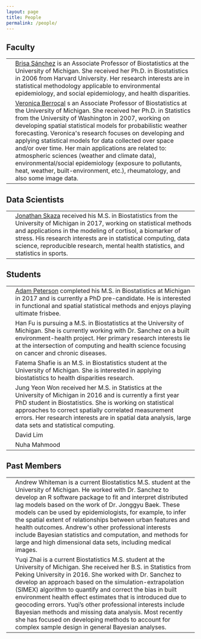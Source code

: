 ```yaml
---
layout: page
title: People
permalink: /people/
---
```


## Faculty

<table>
  <tbody>
    <tr>
      <td><div class="thumbbrisa"></div></td>
      <td> <a href="https://sph.umich.edu/faculty-profiles/sanchez-brisa.html">Brisa Sánchez</a> is an Associate Professor of Biostatistics at the University of Michigan. She received her Ph.D. in Biostatistics in 2006 from Harvard University. Her research interests are in statistical methodology applicable to environmental epidemiology, and social epidemiology, and health disparities.</td>
    </tr>
    <tr>
      <td><div class="thumbberrocal"></div></td>
      <td><a href="https://sph.umich.edu/faculty-profiles/berrocal-veronica.html">Veronica Berrocal</a> s an Associate Professor of Biostatistics at the University of Michigan. She received her Ph.D. in Statistics from the University of Washington in 2007, working on developing spatial statistical models for probabilistic weather forecasting. Veronica's research focuses on developing and applying statistical models for data collected over space and/or over time. Her main applications are related to: atmospheric sciences (weather and climate data), environmental/social epidemiology (exposure to pollutants, heat, weather, built-environment, etc.), rheumatology, and also some image data.</td>
    </tr>
  </tbody>
</table>

## Data Scientists

<table>
  <tbody>
    <tr>
      <td><div class="thumbskaza"></div></td>
      <td> <a href="http://jskaza.github.io">Jonathan Skaza</a> received his M.S. in Biostatistics from the University of Michigan in 2017, working on statistical methods and applications in the modeling of cortisol, a biomarker of stress. His research interests are in statistical computing, data science, reproducible research, mental health statistics, and statistics in sports. </td>
    </tr>
  </tbody>
</table>


## Students

<table>
  <tbody>
    <tr>
      <td><div class="thumbpeterson"></div></td>
      <td> <a href="http://apeterson91.github.io/">Adam Peterson</a> completed his M.S. in Biostatistics at Michigan in 2017 and is currently a PhD pre-candidate. He is interested in functional and spatial statistical methods and enjoys playing ultimate frisbee.</td>
    </tr>
    <tr>
      <td><div class="thumbhan"></div></td>
      <td>Han Fu is pursuing a M.S. in Biostatistics at the University of Michigan. She is currently working with Dr. Sanchez on a built environment-health project. Her primary research interests lie at the intersection of computing and health science focusing on cancer and chronic diseases.</td>
    </tr>
     <tr>
      <td><div class="thumbfatema"></div></td>
      <td>Fatema Shafie is an M.S. in Biostatistics student at the University of Michigan. She is interested in applying biostatistics to health disparities research. </td>
    </tr>
     <tr>
      <td><div class="thumbjung"></div></td>
      <td>Jung Yeon Won received her M.S. in Statistics at the University of Michigan in 2016 and is currently a first year PhD student in Biostatistics. She is working on statistical approaches to correct spatially correlated measurement errors. Her research interests are in spatial data analysis, large data sets and statistical computing. </td>
    </tr>
     <tr>
      <td></td>
      <td>David Lim</td>
    </tr>
     <tr>
      <td></td>
      <td>Nuha Mahmood</td>
    </tr>
  </tbody>
</table>



## Past Members

<table>
  <tbody>
    <tr>
      <td><div class="thumbwhiteman"></div></td>
      <td> Andrew Whiteman is a current Biostatistics M.S. student at the University of Michigan. He worked with Dr. Sanchez to develop an R software package to fit and interpret distributed lag models based on the work of Dr. Jonggyu Baek. These models can be used by epidemiologists, for example, to infer the spatial extent of relationships between urban features and health outcomes. Andrew's other professional interests include Bayesian statistics and computation, and methods for large and high dimensional data sets, including medical images.</td>
    </tr>
    <tr>
      <td><div class="thumbyuqi"></div></td>
      <td>Yuqi Zhai is a current Biostatistics M.S. student at the University of Michigan. She received her B.S. in Statistics from Peking University in 2016. She worked with Dr. Sanchez to develop an approach based on the simulation-extrapolation (SIMEX) algorithm to quantify and correct the bias in built environment health effect estimates that is introduced due to geocoding errors. Yuqi’s other professional interests include Bayesian methods and missing data analysis. Most recently she has focused on developing methods to account for complex sample design in general Bayesian analyses.</td>
    </tr>
  </tbody>
</table>

